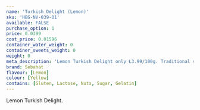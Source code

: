 ```yaml
---
name: 'Turkish Delight (Lemon)'
sku: 'HBG-NV-039-01'
available: FALSE
purchase_option: 1
price: 0.0399
cost_price: 0.01596
container_water_weight: 0
container_sweets_weight: 0
weight: 0
meta_description: 'Lemon Turkish Delight only Ł3.99/100g. Traditional sweets and more at Humbugs Confectionery Store. Specialists in satisfying your sweet tooth!"),"")'
brand: Sebahat
flavour: [Lemon]
colour: [Yellow]
contains: [Gluten, Lactose, Nuts, Sugar, Gelatin]
---
```

Lemon Turkish Delight.